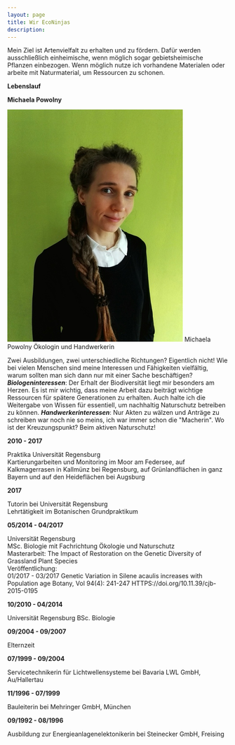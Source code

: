 ```yaml
---
layout: page
title: Wir EcoNinjas
description: 
---
```


Mein Ziel ist Artenvielfalt zu erhalten und zu fördern.  Dafür werden ausschließlich einheimische, wenn möglich sogar gebietsheimische Pflanzen einbezogen. Wenn möglich nutze ich vorhandene Materialen oder arbeite mit Naturmaterial, um Ressourcen zu schonen.

**Lebenslauf**

**Michaela Powolny**

<span class="image right">
<img src="/images/2018.jpg">
Michaela Powolny
Ökologin und Handwerkerin
</span>

Zwei Ausbildungen, zwei unterschiedliche Richtungen? Eigentlich nicht! Wie bei vielen Menschen sind meine Interessen und Fähigkeiten vielfältig, warum sollten man sich dann nur mit einer Sache beschäftigen?
**_Biologeninteressen_**: Der Erhalt der Biodiversität liegt mir besonders am Herzen. Es ist mir wichtig, dass meine Arbeit dazu beiträgt wichtige Ressourcen für spätere Generationen zu erhalten. Auch halte ich die Weitergabe von Wissen für essentiell, um nachhaltig Naturschutz betreiben zu können.
**_Handwerkerinteressen_**: Nur Akten zu wälzen und Anträge zu schreiben war noch nie so meins, ich war immer schon die "Macherin".
Wo ist der Kreuzungspunkt? Beim aktiven Naturschutz! 

**2010 - 2017**
				
Praktika Universität Regensburg  
Kartierungarbeiten und Monitoring im Moor am Federsee, auf Kalkmagerrasen in Kallmünz bei 
    Regensburg, auf Grünlandflächen in ganz Bayern und auf den Heideflächen bei Augsburg
    
**2017**      
                 
Tutorin bei Universität Regensburg  
Lehrtätigkeit im Botanischen Grundpraktikum
    

                 
**05/2014 - 04/2017**

Universität Regensburg  
MSc. Biologie mit Fachrichtung Ökologie und Naturschutz  
Masterarbeit: The Impact of Restoration on the Genetic Diversity of Grassland Plant Species  
Veröffentlichung:  
01/2017 - 03/2017 Genetic Variation in Silene acaulis increases with Population age
Botany, Vol 94(4): 241-247 HTTPS://doi.org/10.11.39/cjb-2015-0195
    
**10/2010 - 04/2014**

Universität Regensburg
BSc. Biologie

    
**09/2004 - 09/2007**
           
Elternzeit
    
**07/1999 - 09/2004**

Servicetechnikerin für Lichtwellensysteme bei Bavaria LWL GmbH, Au/Hallertau

**11/1996 - 07/1999**
	
Bauleiterin bei Mehringer GmbH, München
      
**09/1992 - 08/1996**

Ausbildung zur Energieanlagenelektonikerin bei Steinecker GmbH, Freising


